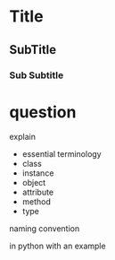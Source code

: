 # Title 

## SubTitle

### Sub Subtitle


# question 
explain 
- essential terminology
- class
- instance
- object
- attribute
- method
- type

naming convention 

in python with an example 